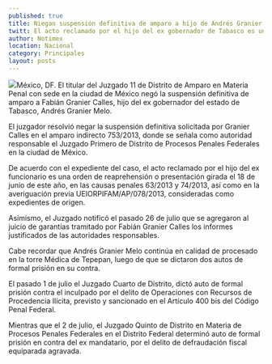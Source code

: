 ```yaml
---
published: true
title: Niegan suspensión definitiva de amparo a hijo de Andrés Granier
twitt: El acto reclamado por el hijo del ex gobernador de Tabasco es una orden de reaprehensión o presentación girada el 18 de junio de este año.
author: Notimex
location: Nacional
category: Principales
layout: posts
---
```


![](http://i.imgur.com/7or1ExTm.jpg)México, DF. El titular del Juzgado 11 de Distrito de Amparo en Materia Penal con sede en la ciudad de México negó la suspensión definitiva de amparo a Fabián Granier Calles, hijo del ex gobernador del estado de Tabasco, Andrés Granier Melo.

El juzgador resolvió negar la suspensión definitiva solicitada por Granier Calles en el amparo indirecto 753/2013, donde se señala como autoridad responsable el Juzgado Primero de Distrito de Procesos Penales Federales en la ciudad de México.

De acuerdo con el expediente del caso, el acto reclamado por el hijo del ex funcionario es una orden de reaprehensión o presentación girada el 18 de junio de este año, en las causas penales 63/2013 y 74/2013, así como en la averiguación previa UEIORPIFAM/AP/078/2013, consideradas como expedientes de origen.

Asimismo, el Juzgado notificó el pasado 26 de julio que se agregaron al juicio de garantías tramitado por Fabián Granier Calles los informes justificados de las autoridades responsables.

Cabe recordar que Andrés Granier Melo continúa en calidad de procesado en la torre Médica de Tepepan, luego de que se dictaron dos autos de formal prisión en su contra.

El pasado 1 de julio el Juzgado Cuarto de Distrito, dictó auto de formal prisión contra el inculpado por el delito de Operaciones con Recursos de Procedencia Ilícita, previsto y sancionado en el Artículo 400 bis del Código Penal Federal.

Mientras que el 2 de julio, el Juzgado Quinto de Distrito en Materia de Procesos Penales Federales en el Distrito Federal determinó auto de formal prisión en contra del ex mandatario, por el delito de defraudación fiscal equiparada agravada.
